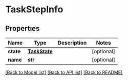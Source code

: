 # TaskStepInfo

## Properties
Name | Type | Description | Notes
------------ | ------------- | ------------- | -------------
**state** | [**TaskState**](TaskState.md) |  | [optional] 
**name** | **str** |  | [optional] 

[[Back to Model list]](../README.md#documentation-for-models) [[Back to API list]](../README.md#documentation-for-api-endpoints) [[Back to README]](../README.md)



